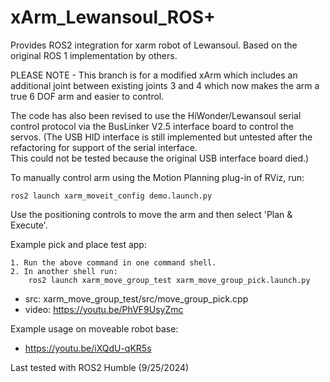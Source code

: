 # xArm_Lewansoul_ROS+
Provides ROS2 integration for xarm robot of Lewansoul.  Based on the original ROS 1 implementation
by others.

PLEASE NOTE - This branch is for a modified xArm which includes an additional
joint between existing joints 3 and 4 which now makes the arm a true 6 DOF arm and easier to control.

The code has also been revised to use the HiWonder/Lewansoul serial control protocol via
the BusLinker V2.5 interface board to control the servos. (The USB HID interface is still
implemented but untested after the refactoring for support of the serial interface.  
This could not be tested because the original USB interface board died.)

To manually control arm using the Motion Planning plug-in of RViz, run:

    ros2 launch xarm_moveit_config demo.launch.py    

Use the positioning controls to move the arm and then select 'Plan & Execute'.

Example pick and place test app:

    1. Run the above command in one command shell.
    2. In another shell run:
        ros2 launch xarm_move_group_test xarm_move_group_pick.launch.py

* src: xarm_move_group_test/src/move_group_pick.cpp
* video: https://youtu.be/PhVF9UsyZmc

Example usage on moveable robot base:

* https://youtu.be/iXQdU-qKR5s

Last tested with ROS2 Humble (9/25/2024)
